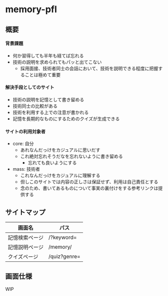 # memory-pfl
## 概要
#### 背景課題
- 何か習得しても半年も経てば忘れる
- 技術の説明を求められてもパッと出てこない
  - 採用面接、技術者同士の会話において、技術を説明できる程度に把握することは極めて重要

#### 解決手段としてのサイト
- 技術の説明を記憶として書き留める
- 技術同士の比較がある
- 技術を利用する上での注意が書かれる
- 記憶を長期的なものにするためのクイズが生成できる

#### サイトの利用対象者
- core: 自分
  - あれなんだっけをカジュアルに思いだす
  - これ絶対忘れそうだなを忘れないように書き留める
    - 忘れても良いようにする
- mass: 技術者
  - これなんだっけをカジュアルに理解する
  - 但しこのサイトでは内容の正しさは保証せず、利用は自己責任とする
  - 念のため、書いてあるものについて事実の裏付けをする参考リンクは提供する

## サイトマップ
| 画面名 | パス |
| --- | --- |
| 記憶検索ページ | /?keyword=<default-keyword> |
| 記憶説明ページ | /memory/<memory-name> |
| クイズページ | /quiz?genre=<genre> |

## 画面仕様
WIP